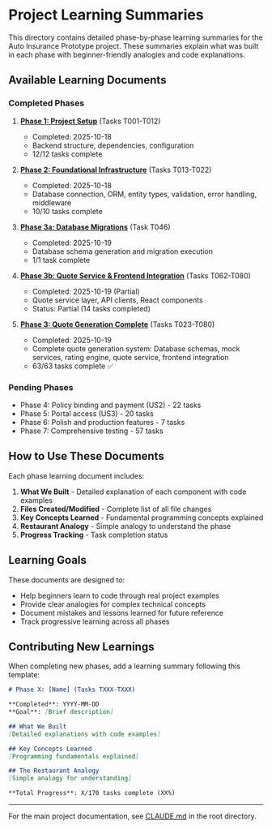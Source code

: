 # Project Learning Summaries

This directory contains detailed phase-by-phase learning summaries for the Auto Insurance Prototype project. These summaries explain what was built in each phase with beginner-friendly analogies and code explanations.

## Available Learning Documents

### Completed Phases

1. **[Phase 1: Project Setup](./phases/phase-1-project-setup.md)** (Tasks T001-T012)
   - Completed: 2025-10-18
   - Backend structure, dependencies, configuration
   - 12/12 tasks complete

2. **[Phase 2: Foundational Infrastructure](./phases/phase-2-foundational-infrastructure.md)** (Tasks T013-T022)
   - Completed: 2025-10-18
   - Database connection, ORM, entity types, validation, error handling, middleware
   - 10/10 tasks complete

3. **[Phase 3a: Database Migrations](./phases/phase-3a-database-migrations.md)** (Task T046)
   - Completed: 2025-10-19
   - Database schema generation and migration execution
   - 1/1 task complete

4. **[Phase 3b: Quote Service & Frontend Integration](./phases/phase-3b-quote-service-frontend.md)** (Tasks T062-T080)
   - Completed: 2025-10-19 (Partial)
   - Quote service layer, API clients, React components
   - Status: Partial (14 tasks completed)

5. **[Phase 3: Quote Generation Complete](./phases/phase-3-quote-generation-complete.md)** (Tasks T023-T080)
   - Completed: 2025-10-19
   - Complete quote generation system: Database schemas, mock services, rating engine, quote service, frontend integration
   - 63/63 tasks complete ✅

### Pending Phases

- Phase 4: Policy binding and payment (US2) - 22 tasks
- Phase 5: Portal access (US3) - 20 tasks
- Phase 6: Polish and production features - 7 tasks
- Phase 7: Comprehensive testing - 57 tasks

## How to Use These Documents

Each phase learning document includes:

1. **What We Built** - Detailed explanation of each component with code examples
2. **Files Created/Modified** - Complete list of all file changes
3. **Key Concepts Learned** - Fundamental programming concepts explained
4. **Restaurant Analogy** - Simple analogy to understand the phase
5. **Progress Tracking** - Task completion status

## Learning Goals

These documents are designed to:
- Help beginners learn to code through real project examples
- Provide clear analogies for complex technical concepts
- Document mistakes and lessons learned for future reference
- Track progressive learning across all phases

## Contributing New Learnings

When completing new phases, add a learning summary following this template:

```markdown
# Phase X: [Name] (Tasks TXXX-TXXX)

**Completed**: YYYY-MM-DD
**Goal**: [Brief description]

## What We Built
[Detailed explanations with code examples]

## Key Concepts Learned
[Programming fundamentals explained]

## The Restaurant Analogy
[Simple analogy for understanding]

**Total Progress**: X/170 tasks complete (XX%)
```

---

For the main project documentation, see [CLAUDE.md](../CLAUDE.md) in the root directory.

